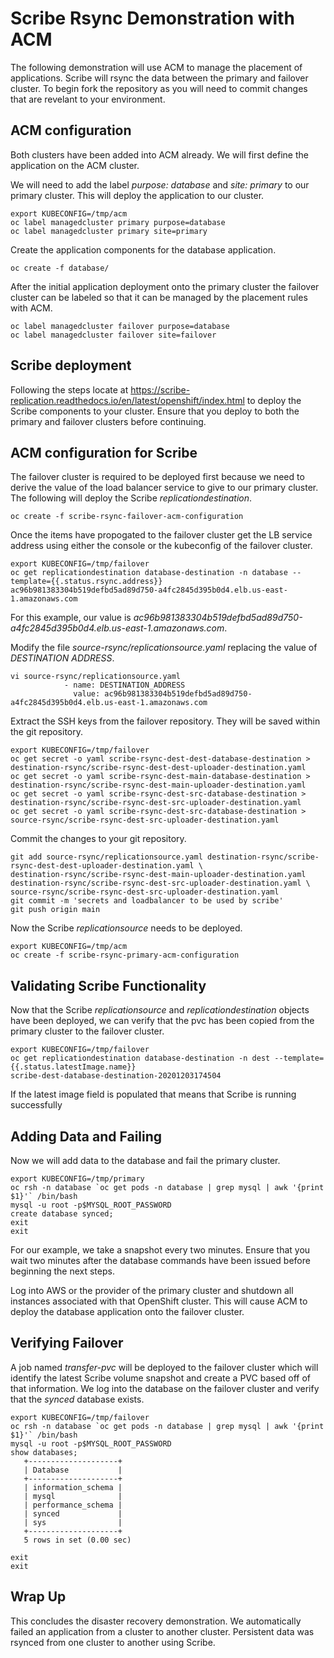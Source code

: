 # Scribe Rsync Demonstration with ACM
The following demonstration will use ACM to manage the placement of applications. Scribe will
rsync the data between the primary and failover cluster. To begin fork the repository as you
will need to commit changes that are revelant to your environment.

## ACM configuration
Both clusters have been added into ACM already. We will first define the application on the ACM cluster.

We will need to add the label *purpose: database* and *site: primary* to our primary cluster. This will deploy the 
application to our cluster.

```
export KUBECONFIG=/tmp/acm
oc label managedcluster primary purpose=database
oc label managedcluster primary site=primary
```

Create the application components for the database application.

```
oc create -f database/
```

After the initial application deployment onto the primary cluster the failover cluster can be
labeled so that it can be managed by the placement rules with ACM.

```
oc label managedcluster failover purpose=database
oc label managedcluster failover site=failover
```

## Scribe deployment
Following the steps locate at https://scribe-replication.readthedocs.io/en/latest/openshift/index.html
to deploy the Scribe components to your cluster. Ensure that you deploy to both the primary and failover
clusters before continuing. 

## ACM configuration for Scribe
The failover cluster is required to be deployed first because we need to derive the value of
the load balancer service to give to our primary cluster. The following will deploy the Scribe
*replicationdestination*.

```
oc create -f scribe-rsync-failover-acm-configuration
```

Once the items have propogated to the failover cluster get the LB service address using either the console or
the kubeconfig of the failover cluster.

```
export KUBECONFIG=/tmp/failover
oc get replicationdestination database-destination -n database --template={{.status.rsync.address}}
ac96b981383304b519defbd5ad89d750-a4fc2845d395b0d4.elb.us-east-1.amazonaws.com
```

For this example, our value is *ac96b981383304b519defbd5ad89d750-a4fc2845d395b0d4.elb.us-east-1.amazonaws.com*.

Modify the file *source-rsync/replicationsource.yaml* replacing the value of *DESTINATION ADDRESS*.

```
vi source-rsync/replicationsource.yaml
            - name: DESTINATION_ADDRESS
              value: ac96b981383304b519defbd5ad89d750-a4fc2845d395b0d4.elb.us-east-1.amazonaws.com
```

Extract the SSH keys from the failover repository. They will be saved within the git repository.

```
export KUBECONFIG=/tmp/failover
oc get secret -o yaml scribe-rsync-dest-dest-database-destination > destination-rsync/scribe-rsync-dest-dest-uploader-destination.yaml
oc get secret -o yaml scribe-rsync-dest-main-database-destination > destination-rsync/scribe-rsync-dest-main-uploader-destination.yaml
oc get secret -o yaml scribe-rsync-dest-src-database-destination > destination-rsync/scribe-rsync-dest-src-uploader-destination.yaml
oc get secret -o yaml scribe-rsync-dest-src-database-destination > source-rsync/scribe-rsync-dest-src-uploader-destination.yaml
```

Commit the changes to your git repository.

```
git add source-rsync/replicationsource.yaml destination-rsync/scribe-rsync-dest-dest-uploader-destination.yaml \
destination-rsync/scribe-rsync-dest-main-uploader-destination.yaml destination-rsync/scribe-rsync-dest-src-uploader-destination.yaml \
source-rsync/scribe-rsync-dest-src-uploader-destination.yaml
git commit -m 'secrets and loadbalancer to be used by scribe'
git push origin main
```

Now the Scribe *replicationsource* needs to be deployed.

```
export KUBECONFIG=/tmp/acm
oc create -f scribe-rsync-primary-acm-configuration
```

## Validating Scribe Functionality
Now that the Scribe *replicationsource* and *replicationdestination* objects have been deployed, we can verify that the pvc has been copied from the
primary cluster to the failover cluster.

```
export KUBECONFIG=/tmp/failover
oc get replicationdestination database-destination -n dest --template={{.status.latestImage.name}}
scribe-dest-database-destination-20201203174504
```

If the latest image field is populated that means that Scribe is running successfully

## Adding Data and Failing
Now we will add data to the database and fail the primary cluster.

```
export KUBECONFIG=/tmp/primary
oc rsh -n database `oc get pods -n database | grep mysql | awk '{print $1}'` /bin/bash
mysql -u root -p$MYSQL_ROOT_PASSWORD
create database synced;
exit
exit
```

For our example, we take a snapshot every two minutes. Ensure that you wait two minutes after the database commands have been issued before beginning the next steps.

Log into AWS or the provider of the primary cluster and shutdown all instances associated with that OpenShift cluster. This will cause ACM to deploy the database 
application onto the failover cluster.

## Verifying Failover
A job named *transfer-pvc* will be deployed to the failover cluster which will identify the latest Scribe volume snapshot and create a PVC based off of that information.
We log into the database on the failover cluster and verify that the *synced* database exists.
```
export KUBECONFIG=/tmp/failover
oc rsh -n database `oc get pods -n database | grep mysql | awk '{print $1}'` /bin/bash
mysql -u root -p$MYSQL_ROOT_PASSWORD
show databases;
   +--------------------+
   | Database           |
   +--------------------+
   | information_schema |
   | mysql              |
   | performance_schema |
   | synced             |
   | sys                |
   +--------------------+
   5 rows in set (0.00 sec)

exit
exit
```
## Wrap Up
This concludes the disaster recovery demonstration. We automatically failed an application from a cluster to another cluster. Persistent data was rsynced from one cluster to
another using Scribe.
